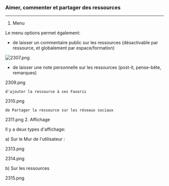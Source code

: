 ### Aimer, commenter et partager des ressources
---

1. Menu

Le menu options permet également:

* de laisser un commentaire public sur les ressources (désactivable par ressource, et globalement par espace/formation)

![2307.png](http://www.claroline.net/uploads/custom/images/2307.png)

* de laisser une note personnelle sur les ressources (post-it, pense-bête, remarques)

2309.png

    d'ajouter la ressource à ses Favoris

2310.png

    de Partager la ressource sur les réseaux sociaux

2311.png
2. Affichage

Il y a deux types d'affichage:

a) Sur le Mur de l'utilisateur :

2313.png

2314.png

b) Sur les ressources

2315.png

